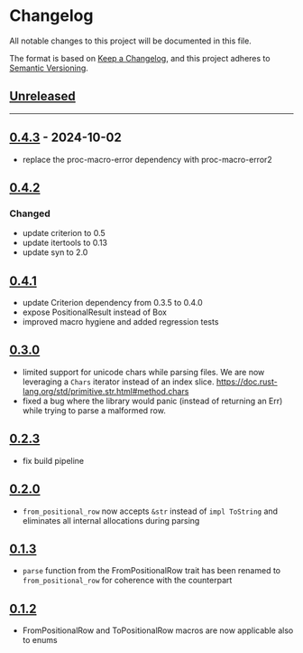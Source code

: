 # Changelog

All notable changes to this project will be documented in this file.

The format is based on [Keep a Changelog](https://keepachangelog.com/en/1.0.0/),
and this project adheres to
[Semantic Versioning](https://semver.org/spec/v2.0.0.html).

## [Unreleased]

---

## [0.4.3] - 2024-10-02

- replace the proc-macro-error dependency with proc-macro-error2

## [0.4.2]

### Changed

- update criterion to 0.5
- update itertools to 0.13
- update syn to 2.0

## [0.4.1]

- update Criterion dependency from 0.3.5 to 0.4.0
- expose PositionalResult<T> instead of Box<dyn Error>
- improved macro hygiene and added regression tests

## [0.3.0]

- limited support for unicode chars while parsing files. We are now leveraging a
  `Chars` iterator instead of an index slice.
  https://doc.rust-lang.org/std/primitive.str.html#method.chars
- fixed a bug where the library would panic (instead of returning an Err) while
  trying to parse a malformed row.

## [0.2.3]

- fix build pipeline

## [0.2.0]

- `from_positional_row` now accepts `&str` instead of `impl ToString` and
  eliminates all internal allocations during parsing

## [0.1.3]

- `parse` function from the FromPositionalRow trait has been renamed to
  `from_positional_row` for coherence with the counterpart

## [0.1.2]

- FromPositionalRow and ToPositionalRow macros are now applicable also to enums

[Next]: https://github.com/primait/positional.rs/compare/0.4.2...HEAD
[0.4.2]: https://github.com/primait/positional.rs/compare/0.4.1...0.4.2
[0.4.1]: https://github.com/primait/positional.rs/compare/0.3.0...0.4.1
[0.3.0]: https://github.com/primait/positional.rs/compare/0.2.3...0.3.0
[0.2.3]: https://github.com/primait/positional.rs/compare/0.2.2...0.2.3
[0.2.2]: https://github.com/primait/positional.rs/compare/0.2.0...0.2.2
[0.2.0]: https://github.com/primait/positional.rs/compare/0.1.3...0.2.0
[0.1.3]: https://github.com/primait/positional.rs/compare/0.1.2...0.1.3
[0.1.2]: https://github.com/primait/positional.rs/compare/0.1.1...0.1.2

[Unreleased]: https://github.com/primait/positional.rs/compare/0.4.3...HEAD
[0.4.3]: https://github.com/primait/positional.rs/compare/0.4.2...0.4.3
[0.4.2]: https://github.com/primait/positional.rs/releases/tag/0.4.2
